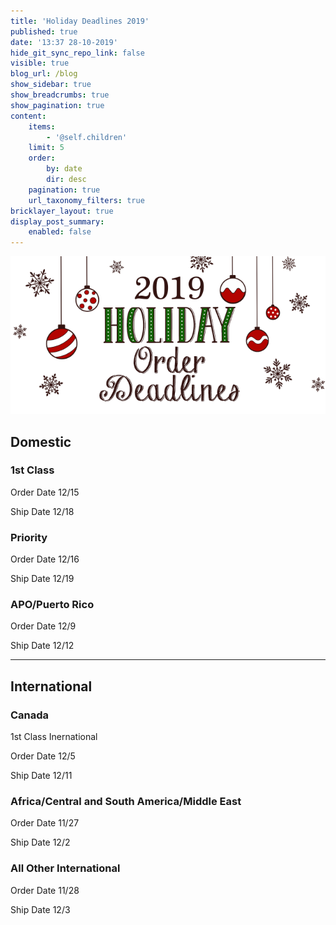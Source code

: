```yaml
---
title: 'Holiday Deadlines 2019'
published: true
date: '13:37 28-10-2019'
hide_git_sync_repo_link: false
visible: true
blog_url: /blog
show_sidebar: true
show_breadcrumbs: true
show_pagination: true
content:
    items:
        - '@self.children'
    limit: 5
    order:
        by: date
        dir: desc
    pagination: true
    url_taxonomy_filters: true
bricklayer_layout: true
display_post_summary:
    enabled: false
---
```


[![](2019-hoildaydeadlines.png)](https://blog.printaura.com/blog/product-updates/printaura-blog)

## Domestic

### 1st Class

Order Date 12/15

Ship Date 12/18



### Priority

Order Date 12/16

Ship Date 12/19



### APO/Puerto Rico

Order Date 12/9

Ship Date 12/12

_____________________________________________________________________________

## International

### Canada

1st Class Inernational

Order Date 12/5

Ship Date 12/11



### Africa/Central and South America/Middle East

Order Date 11/27

Ship Date 12/2



### All Other International

Order Date 11/28

Ship Date 12/3